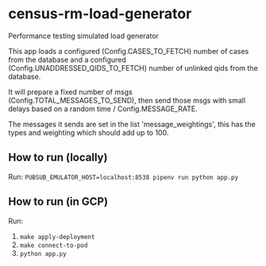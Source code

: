 # census-rm-load-generator
Performance testing simulated load generator

This app loads a configured (Config.CASES_TO_FETCH) number of cases from the database and a configured 
(Config.UNADDRESSED_QIDS_TO_FETCH) number of unlinked qids from the database.

It will prepare a fixed number of msgs (Config.TOTAL_MESSAGES_TO_SEND), then send those msgs with small delays based on
a random time / Config.MESSAGE_RATE.

The messages it sends are set in the list 'message_weightings', this has the types and weighting which should add up to 100.


## How to run (locally)
Run: `PUBSUB_EMULATOR_HOST=localhost:8538 pipenv run python app.py`

## How to run (in GCP)
Run:

1. `make apply-deployment`
2. `make connect-to-pod`
3. `python app.py`
